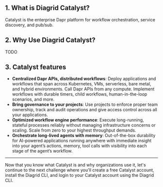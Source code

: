 ## 1. What is Diagrid Catalyst?

Catalyst is the enterprise Dapr platform for workflow orchestration, service discovery, and pub/sub.



## 2. Why Use Diagrid Catalyst?
TODO

## 3. Catalyst features

- **Centralized Dapr APIs, distributed workflows**: Deploy applications and workflows that span across Kubernetes, VMs, serverless, bare metal, and hybrid environments. Call Dapr APIs from any compute. Implement workflows with durable timers, child workflows, human-in-the-loop scenarios, and more.
- **Bring governance to your projects**: Use projects to enforce proper team ownership, track and audit operations and give access control across all your applications.
- **Optimized workflow engine performance**: Execute long-running, stateful processes reliably without managing infrastructure concerns or scaling. Scale from zero to your highest throughput demands. 
- **Orchestrate long-lived agents with memory**: Out-of-the-box durability for AI-powered applications running anywhere with immediate insight into your agent’s actions, memory, tool calls with visibility into each stage of the agent’s workflow.


---

Now that you know what Catalyst is and why organizations use it, let's continue to the next challenge where you'll create a free Catalyst account, install the Diagrid CLI, and login to your Catalyst account using the Diagrid CLI.
